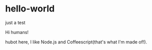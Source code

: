 # hello-world
just a test

Hi humans!

hubot here, I like Node.js and Coffeescript(that's what I'm made of!).
